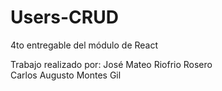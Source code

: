 # Users-CRUD
4to entregable del módulo de React

Trabajo realizado por:
José Mateo Riofrio Rosero <br/>
Carlos Augusto Montes Gil
